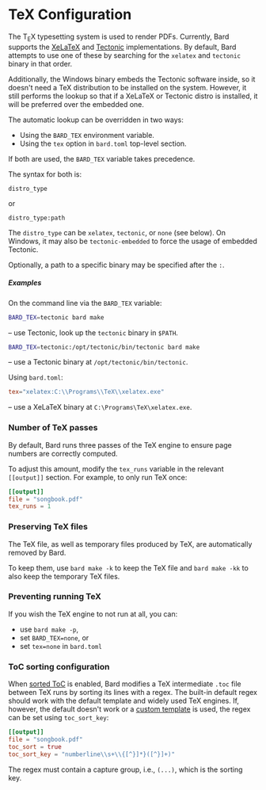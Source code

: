 # TeX Configuration

The T<sub>E</sub>X typesetting system is used to render PDFs. Currently, Bard supports the [XeLaTeX](https://www.overleaf.com/learn/latex/XeLaTeX) and [Tectonic](https://tectonic-typesetting.github.io/) implementations. By default, Bard attempts to use one of these by searching for the `xelatex` and `tectonic` binary in that order.

Additionally, the Windows binary embeds the Tectonic software inside, so it doesn't need a TeX distribution to be installed on the system.
However, it still performs the lookup so that if a XeLaTeX or Tectonic distro is installed, it will be preferred over the embedded one.

The automatic lookup can be overridden in two ways:
- Using the `BARD_TEX` environment variable.
- Using the `tex` option in `bard.toml` top-level section.

If both are used, the `BARD_TEX` variable takes precedence.

The syntax for both is:

```
distro_type
```
or
```
distro_type:path
```
The `distro_type` can be `xelatex`, `tectonic`, or `none` (see below). On Windows, it may also be `tectonic-embedded` to force the usage of embedded Tectonic.

Optionally, a path to a specific binary may be specified after the `:`.

##### Examples

On the command line via the `BARD_TEX` variable:

```sh
BARD_TEX=tectonic bard make
```
&ndash; use Tectonic, look up the `tectonic` binary in `$PATH`.

```sh
BARD_TEX=tectonic:/opt/tectonic/bin/tectonic bard make
```
&ndash; use a Tectonic binary at `/opt/tectonic/bin/tectonic`.

Using `bard.toml`:

```toml
tex="xelatex:C:\\Programs\\TeX\\xelatex.exe"
```
&ndash; use a XeLaTeX binary at `C:\Programs\TeX\xelatex.exe`.

### Number of TeX passes

By default, Bard runs three passes of the TeX engine to ensure page numbers are correctly computed.

To adjust this amount, modify the `tex_runs` variable in the relevant `[[output]]` section.
For example, to only run TeX once:

```toml
[[output]]
file = "songbook.pdf"
tex_runs = 1
```
### Preserving TeX files

The TeX file, as well as temporary files produced by TeX, are automatically removed by Bard.

To keep them, use `bard make -k` to keep the TeX file and `bard make -kk` to also keep the temporary TeX files.

### Preventing running TeX

If you wish the TeX engine to not run at all, you can:
- use `bard make -p`,
- set `BARD_TEX=none`, or
- set `tex=none` in `bard.toml`

### ToC sorting configuration

When [sorted ToC](./project.md#toc-order) is enabled, Bard modifies a TeX intermediate `.toc` file between TeX runs
by sorting its lines with a regex. The built-in default regex should work with the default template and widely used TeX engines.
If, however, the default doesn't work or a [custom template](templates.md) is used, the regex can be set using `toc_sort_key`:

```toml
[[output]]
file = "songbook.pdf"
toc_sort = true
toc_sort_key = "numberline\\s+\\{[^}]*}([^}]+)"
```

The regex must contain a capture group, i.e., `(...)`, which is the sorting key.
